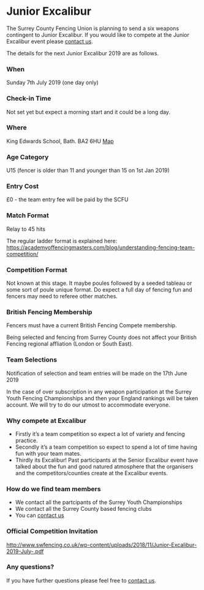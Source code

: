 # Junior Excalibur

The Surrey County Fencing Union is planning to send a six weapons contingent to Junior Excalibur. If you would like to compete at the Junior Excalibur event please [contact us](./contact).


The details for the next Junior Excalibur 2019 are as follows.
 

### When 
Sunday 7th July 2019 (one day only)

### Check-in Time
Not set yet but expect a morning start and it could be a long day.

### Where 
King Edwards School, Bath. BA2 6HU	 [Map](https://www.google.com/maps/place/King+Edward's+School,+Bath/@51.3863995,-2.3425715,15z/data=!4m5!3m4!1s0x0:0x14a025bb916c9f6!8m2!3d51.3863995!4d-2.3425715)

### Age Category
U15 (fencer is older than 11 and younger than 15 on 1st Jan 2019)

### Entry Cost
£0 - the team entry fee will be paid by the SCFU

### Match Format
Relay to 45 hits 

The regular ladder format is explained here: <https://academyoffencingmasters.com/blog/understanding-fencing-team-competition/>

### Competition Format
Not known at this stage. It maybe poules followed by a seeded tableau or some sort of poule unique format. Do expect a full day of fencing fun and fencers may need to referee other matches.

### British Fencing Membership
Fencers must have a current British Fencing Compete membership.

Being selected and fencing from Surrey County does not affect your British Fencing regional affliation (London or South East).

### Team Selections
Notification of selection and team entries will be made on the 17th June 2019

In the case of over subscription in any weapon participation at the Surrey Youth Fencing Championships and then your England rankings will be taken account. We will try to do our utmost to accommodate everyone. 


### Why compete at Excalibur
- Firstly it’s a team competition so expect a lot of variety and fencing practice. 
- Secondly it’s a team competition so expect to spend a lot of time having fun with your team mates.
- Thirdly its Excalibur! Past participants at the Senior Excalibur event have talked about the fun and good natured atmosphere that the organisers and the competitors/counties create at the Excalibur events.

### How do we find team members
- We contact all the partcipants of the Surrey Youth Championships
- We contact all the Surrey County based fencing clubs
- You can [contact us](./contact)

### Official Competition Invitation
<http://www.swfencing.co.uk/wp-content/uploads/2018/11/Junior-Excalibur-2019-July-.pdf>

### Any questions?
If you have further questions please feel free to [contact us](./contact).
